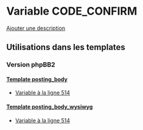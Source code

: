 # Variable CODE_CONFIRM
[Ajouter une description](https://fa-tvars.appspot.com/var/CODE_CONFIRM)

## Utilisations dans les templates

### Version phpBB2

#### [Template posting_body](subsilver/posting_body.md#readme)
* [Variable &agrave; la ligne 514](../subsilver/posting_body.tpl#L514)

#### [Template posting_body_wysiwyg](subsilver/posting_body_wysiwyg.md#readme)
* [Variable &agrave; la ligne 514](../subsilver/posting_body_wysiwyg.tpl#L514)